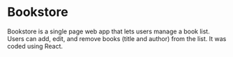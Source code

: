 # Bookstore
Bookstore is a single page web app that lets users manage a book list. Users can add, edit, and remove books (title and author) from the list.  It was coded using React.
